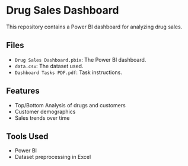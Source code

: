 # Drug Sales Dashboard
This repository contains a Power BI dashboard for analyzing drug sales.

## Files
- `Drug Sales Dashboard.pbix`: The Power BI dashboard.
- `data.csv`: The dataset used.
- `Dashboard Tasks PDF.pdf`: Task instructions.

## Features
- Top/Bottom Analysis of drugs and customers
- Customer demographics
- Sales trends over time

## Tools Used
- Power BI
- Dataset preprocessing in Excel
